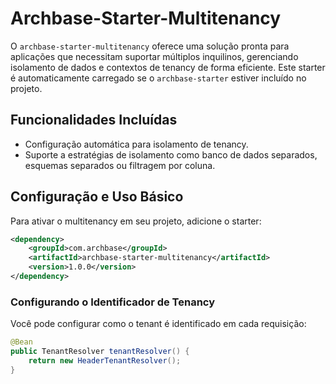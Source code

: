 
# Archbase-Starter-Multitenancy

O `archbase-starter-multitenancy` oferece uma solução pronta para aplicações que necessitam suportar múltiplos inquilinos, gerenciando isolamento de dados e contextos de tenancy de forma eficiente. Este starter é automaticamente carregado se o `archbase-starter` estiver incluído no projeto.

## Funcionalidades Incluídas
- Configuração automática para isolamento de tenancy.
- Suporte a estratégias de isolamento como banco de dados separados, esquemas separados ou filtragem por coluna.

## Configuração e Uso Básico

Para ativar o multitenancy em seu projeto, adicione o starter:

```xml
<dependency>
    <groupId>com.archbase</groupId>
    <artifactId>archbase-starter-multitenancy</artifactId>
    <version>1.0.0</version>
</dependency>
```

### Configurando o Identificador de Tenancy

Você pode configurar como o tenant é identificado em cada requisição:

```java
@Bean
public TenantResolver tenantResolver() {
    return new HeaderTenantResolver();
}
```
